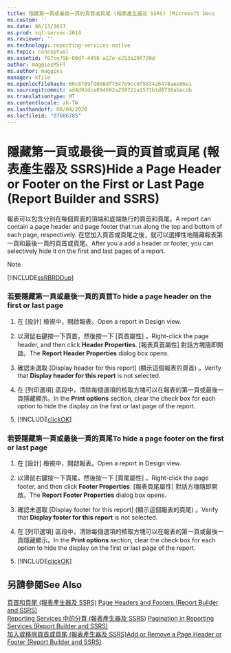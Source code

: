```yaml
---
title: 隱藏第一頁或最後一頁的頁首或頁尾 (報表產生器及 SSRS) |Microsoft Docs
ms.custom: ''
ms.date: 06/13/2017
ms.prod: sql-server-2014
ms.reviewer: ''
ms.technology: reporting-services-native
ms.topic: conceptual
ms.assetid: f87ce79b-00d7-4458-a17e-e253a20f720d
author: maggiesMSFT
ms.author: maggies
manager: kfile
ms.openlocfilehash: 60c8789fd098df7347e9cc0f583426478aee06e1
ms.sourcegitcommit: ad4d92dce894592a259721a1571b1d8736abacdb
ms.translationtype: MT
ms.contentlocale: zh-TW
ms.lasthandoff: 08/04/2020
ms.locfileid: "87686785"
---
```

# <a name="hide-a-page-header-or-footer-on-the-first-or-last-page-report-builder-and-ssrs"></a><span data-ttu-id="a2d4a-102">隱藏第一頁或最後一頁的頁首或頁尾 (報表產生器及 SSRS)</span><span class="sxs-lookup"><span data-stu-id="a2d4a-102">Hide a Page Header or Footer on the First or Last Page (Report Builder and SSRS)</span></span>
  <span data-ttu-id="a2d4a-103">報表可以包含分別在每個頁面的頂端和底端執行的頁首和頁尾。</span><span class="sxs-lookup"><span data-stu-id="a2d4a-103">A report can contain a page header and page footer that run along the top and bottom of each page, respectively.</span></span> <span data-ttu-id="a2d4a-104">在您加入頁首或頁尾之後，就可以選擇性地隱藏報表第一頁和最後一頁的頁首或頁尾。</span><span class="sxs-lookup"><span data-stu-id="a2d4a-104">After you a add a header or footer, you can selectively hide it on the first and last pages of a report.</span></span>  
  
> [!NOTE]  
>  [!INCLUDE[ssRBRDDup](../../includes/ssrbrddup-md.md)]  
  
### <a name="to-hide-a-page-header-on-the-first-or-last-page"></a><span data-ttu-id="a2d4a-105">若要隱藏第一頁或最後一頁的頁首</span><span class="sxs-lookup"><span data-stu-id="a2d4a-105">To hide a page header on the first or last page</span></span>  
  
1.  <span data-ttu-id="a2d4a-106">在 [設計] 檢視中，開啟報表。</span><span class="sxs-lookup"><span data-stu-id="a2d4a-106">Open a report in Design view.</span></span>  
  
2.  <span data-ttu-id="a2d4a-107">以滑鼠右鍵按一下頁首，然後按一下 [頁首屬性]  。</span><span class="sxs-lookup"><span data-stu-id="a2d4a-107">Right-click the page header, and then click **Header Properties**.</span></span> <span data-ttu-id="a2d4a-108">[報表頁首屬性]  對話方塊隨即開啟。</span><span class="sxs-lookup"><span data-stu-id="a2d4a-108">The **Report Header Properties** dialog box opens.</span></span>  
  
3.  <span data-ttu-id="a2d4a-109">確認未選取 [Display header for this report] (顯示這個報表的頁首)  。</span><span class="sxs-lookup"><span data-stu-id="a2d4a-109">Verify that **Display header for this report** is not selected.</span></span>  
  
4.  <span data-ttu-id="a2d4a-110">在 [列印選項]  區段中，清除每個選項的核取方塊可以在報表的第一頁或最後一頁隱藏顯示。</span><span class="sxs-lookup"><span data-stu-id="a2d4a-110">In the **Print options** section, clear the check box for each option to hide the display on the first or last page of the report.</span></span>  
  
5.  [!INCLUDE[clickOK](../../includes/clickok-md.md)]  
  
### <a name="to-hide-a-page-footer-on-the-first-or-last-page"></a><span data-ttu-id="a2d4a-111">若要隱藏第一頁或最後一頁的頁尾</span><span class="sxs-lookup"><span data-stu-id="a2d4a-111">To hide a page footer on the first or last page</span></span>  
  
1.  <span data-ttu-id="a2d4a-112">在 [設計] 檢視中，開啟報表。</span><span class="sxs-lookup"><span data-stu-id="a2d4a-112">Open a report in Design view.</span></span>  
  
2.  <span data-ttu-id="a2d4a-113">以滑鼠右鍵按一下頁尾，然後按一下 [頁尾屬性]  。</span><span class="sxs-lookup"><span data-stu-id="a2d4a-113">Right-click the page footer, and then click **Footer Properties**.</span></span> <span data-ttu-id="a2d4a-114">[報表頁尾屬性]  對話方塊隨即開啟。</span><span class="sxs-lookup"><span data-stu-id="a2d4a-114">The **Report Footer Properties** dialog box opens.</span></span>  
  
3.  <span data-ttu-id="a2d4a-115">確認未選取 [Display footer for this report] (顯示這個報表的頁尾)  。</span><span class="sxs-lookup"><span data-stu-id="a2d4a-115">Verify that **Display footer for this report** is not selected.</span></span>  
  
4.  <span data-ttu-id="a2d4a-116">在 [列印選項]  區段中，清除每個選項的核取方塊可以在報表的第一頁或最後一頁隱藏顯示。</span><span class="sxs-lookup"><span data-stu-id="a2d4a-116">In the **Print options** section, clear the check box for each option to hide the display on the first or last page of the report.</span></span>  
  
5.  [!INCLUDE[clickOK](../../includes/clickok-md.md)]  
  
## <a name="see-also"></a><span data-ttu-id="a2d4a-117">另請參閱</span><span class="sxs-lookup"><span data-stu-id="a2d4a-117">See Also</span></span>  
 <span data-ttu-id="a2d4a-118">[頁首和頁尾 &#40;報表產生器及 SSRS&#41;](page-headers-and-footers-report-builder-and-ssrs.md) </span><span class="sxs-lookup"><span data-stu-id="a2d4a-118">[Page Headers and Footers &#40;Report Builder and SSRS&#41;](page-headers-and-footers-report-builder-and-ssrs.md) </span></span>  
 <span data-ttu-id="a2d4a-119">[Reporting Services 中的分頁 &#40;報表產生器及 SSRS&#41;](pagination-in-reporting-services-report-builder-and-ssrs.md) </span><span class="sxs-lookup"><span data-stu-id="a2d4a-119">[Pagination in Reporting Services &#40;Report Builder  and SSRS&#41;](pagination-in-reporting-services-report-builder-and-ssrs.md) </span></span>  
 [<span data-ttu-id="a2d4a-120">加入或移除頁首或頁尾 &#40;報表產生器及 SSRS&#41;</span><span class="sxs-lookup"><span data-stu-id="a2d4a-120">Add or Remove a Page Header or Footer &#40;Report Builder and SSRS&#41;</span></span>](add-or-remove-a-page-header-or-footer-report-builder-and-ssrs.md)  
  
  
